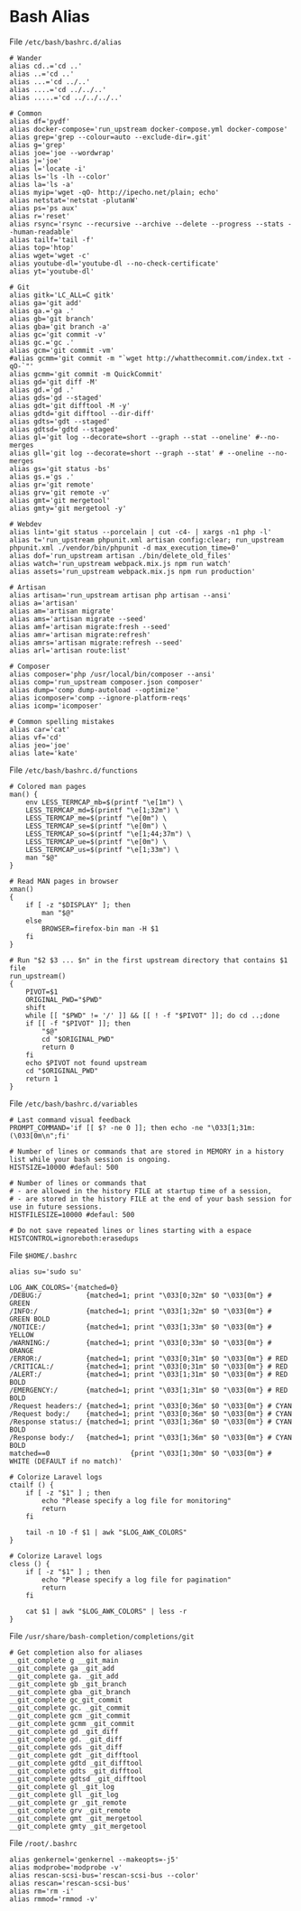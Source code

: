# Bash Alias

File `/etc/bash/bashrc.d/alias`

	# Wander
	alias cd..='cd ..'
	alias ..='cd ..'
	alias ...='cd ../..'
	alias ....='cd ../../..'
	alias .....='cd ../../../..'

	# Common
	alias df='pydf'
	alias docker-compose='run_upstream docker-compose.yml docker-compose'
	alias grep='grep --colour=auto --exclude-dir=.git'
	alias g='grep'
	alias joe='joe --wordwrap'
	alias j='joe'
	alias l='locate -i'
	alias ls='ls -lh --color'
	alias la='ls -a'
	alias myip='wget -qO- http://ipecho.net/plain; echo'
	alias netstat='netstat -plutanW'
	alias ps='ps aux'
	alias r='reset'
	alias rsync='rsync --recursive --archive --delete --progress --stats --human-readable'
	alias tailf='tail -f'
	alias top='htop'
	alias wget='wget -c'
	alias youtube-dl='youtube-dl --no-check-certificate'
	alias yt='youtube-dl'

	# Git
	alias gitk='LC_ALL=C gitk'
	alias ga='git add'
	alias ga.='ga .'
	alias gb='git branch'
	alias gba='git branch -a'
	alias gc='git commit -v'
	alias gc.='gc .'
	alias gcm='git commit -vm'
	#alias gcmm='git commit -m "`wget http://whatthecommit.com/index.txt -qO-`"'
	alias gcmm='git commit -m QuickCommit'
	alias gd='git diff -M'
	alias gd.='gd .'
	alias gds='gd --staged'
	alias gdt='git difftool -M -y'
	alias gdtd='git difftool --dir-diff'
	alias gdts='gdt --staged'
	alias gdtsd='gdtd --staged'
	alias gl='git log --decorate=short --graph --stat --oneline' #--no-merges
	alias gll='git log --decorate=short --graph --stat' # --oneline --no-merges
	alias gs='git status -bs'
	alias gs.='gs .'
	alias gr='git remote'
	alias grv='git remote -v'
	alias gmt='git mergetool'
	alias gmty='git mergetool -y'

	# Webdev
	alias lint='git status --porcelain | cut -c4- | xargs -n1 php -l'
	alias t='run_upstream phpunit.xml artisan config:clear; run_upstream phpunit.xml ./vendor/bin/phpunit -d max_execution_time=0'
	alias dof='run_upstream artisan ./bin/delete_old_files'
	alias watch='run_upstream webpack.mix.js npm run watch'
	alias assets='run_upstream webpack.mix.js npm run production'

	# Artisan
	alias artisan='run_upstream artisan php artisan --ansi'
	alias a='artisan'
	alias am='artisan migrate'
	alias ams='artisan migrate --seed'
	alias amf='artisan migrate:fresh --seed'
	alias amr='artisan migrate:refresh'
	alias amrs='artisan migrate:refresh --seed'
	alias arl='artisan route:list'

	# Composer
	alias composer='php /usr/local/bin/composer --ansi'
	alias comp='run_upstream composer.json composer'
	alias dump='comp dump-autoload --optimize'
	alias icomposer='comp --ignore-platform-reqs'
	alias icomp='icomposer'

	# Common spelling mistakes
	alias car='cat'
	alias vf='cd'
	alias jeo='joe'
	alias late='kate'

File `/etc/bash/bashrc.d/functions`

	# Colored man pages
	man() {
		env LESS_TERMCAP_mb=$(printf "\e[1m") \
		LESS_TERMCAP_md=$(printf "\e[1;32m") \
		LESS_TERMCAP_me=$(printf "\e[0m") \
		LESS_TERMCAP_se=$(printf "\e[0m") \
		LESS_TERMCAP_so=$(printf "\e[1;44;37m") \
		LESS_TERMCAP_ue=$(printf "\e[0m") \
		LESS_TERMCAP_us=$(printf "\e[1;33m") \
		man "$@"
	}

	# Read MAN pages in browser
	xman()
	{
		if [ -z "$DISPLAY" ]; then
			man "$@"
		else
			BROWSER=firefox-bin man -H $1
		fi
	}

	# Run "$2 $3 ... $n" in the first upstream directory that contains $1 file
	run_upstream()
	{
		PIVOT=$1
		ORIGINAL_PWD="$PWD"
		shift
		while [[ "$PWD" != '/' ]] && [[ ! -f "$PIVOT" ]]; do cd ..;done
		if [[ -f "$PIVOT" ]]; then
			"$@"
			cd "$ORIGINAL_PWD"
			return 0
		fi
		echo $PIVOT not found upstream
		cd "$ORIGINAL_PWD"
		return 1
	}

File `/etc/bash/bashrc.d/variables`

	# Last command visual feedback
	PROMPT_COMMAND='if [[ $? -ne 0 ]]; then echo -ne "\033[1;31m:(\033[0m\n";fi'

	# Number of lines or commands that are stored in MEMORY in a history list while your bash session is ongoing.
	HISTSIZE=10000 #defaul: 500

	# Number of lines or commands that
	# - are allowed in the history FILE at startup time of a session,
	# - are stored in the history FILE at the end of your bash session for use in future sessions.
	HISTFILESIZE=10000 #defaul: 500

	# Do not save repeated lines or lines starting with a espace
	HISTCONTROL=ignoreboth:erasedups

File `$HOME/.bashrc`

	alias su='sudo su'

	LOG_AWK_COLORS='{matched=0}
	/DEBUG:/           {matched=1; print "\033[0;32m" $0 "\033[0m"} # GREEN
	/INFO:/            {matched=1; print "\033[1;32m" $0 "\033[0m"} # GREEN BOLD
	/NOTICE:/          {matched=1; print "\033[1;33m" $0 "\033[0m"} # YELLOW
	/WARNING:/         {matched=1; print "\033[0;33m" $0 "\033[0m"} # ORANGE
	/ERROR:/           {matched=1; print "\033[0;31m" $0 "\033[0m"} # RED
	/CRITICAL:/        {matched=1; print "\033[0;31m" $0 "\033[0m"} # RED
	/ALERT:/           {matched=1; print "\033[1;31m" $0 "\033[0m"} # RED BOLD
	/EMERGENCY:/       {matched=1; print "\033[1;31m" $0 "\033[0m"} # RED BOLD
	/Request headers:/ {matched=1; print "\033[0;36m" $0 "\033[0m"} # CYAN
	/Request body:/    {matched=1; print "\033[0;36m" $0 "\033[0m"} # CYAN
	/Response status:/ {matched=1; print "\033[1;36m" $0 "\033[0m"} # CYAN BOLD
	/Response body:/   {matched=1; print "\033[1;36m" $0 "\033[0m"} # CYAN BOLD
	matched==0                    {print "\033[1;30m" $0 "\033[0m"} # WHITE (DEFAULT if no match)'

	# Colorize Laravel logs
	ctailf () {
		if [ -z "$1" ] ; then
			echo "Please specify a log file for monitoring"
			return
		fi

		tail -n 10 -f $1 | awk "$LOG_AWK_COLORS"
	}

	# Colorize Laravel logs
	cless () {
		if [ -z "$1" ] ; then
			echo "Please specify a log file for pagination"
			return
		fi

		cat $1 | awk "$LOG_AWK_COLORS" | less -r
	}

File `/usr/share/bash-completion/completions/git`

	# Get completion also for aliases
	__git_complete g __git_main
	__git_complete ga _git_add
	__git_complete ga. _git_add
	__git_complete gb _git_branch
	__git_complete gba _git_branch
	__git_complete gc_git_commit
	__git_complete gc. _git_commit
	__git_complete gcm _git_commit
	__git_complete gcmm _git_commit
	__git_complete gd _git_diff
	__git_complete gd. _git_diff
	__git_complete gds _git_diff
	__git_complete gdt _git_difftool
	__git_complete gdtd _git_difftool
	__git_complete gdts _git_difftool
	__git_complete gdtsd _git_difftool
	__git_complete gl _git_log
	__git_complete gll _git_log
	__git_complete gr _git_remote
	__git_complete grv _git_remote
	__git_complete gmt _git_mergetool
	__git_complete gmty _git_mergetool

File `/root/.bashrc`

	alias genkernel='genkernel --makeopts=-j5'
	alias modprobe='modprobe -v'
	alias rescan-scsi-bus='rescan-scsi-bus --color'
	alias rescan='rescan-scsi-bus'
	alias rm='rm -i'
	alias rmmod='rmmod -v'
